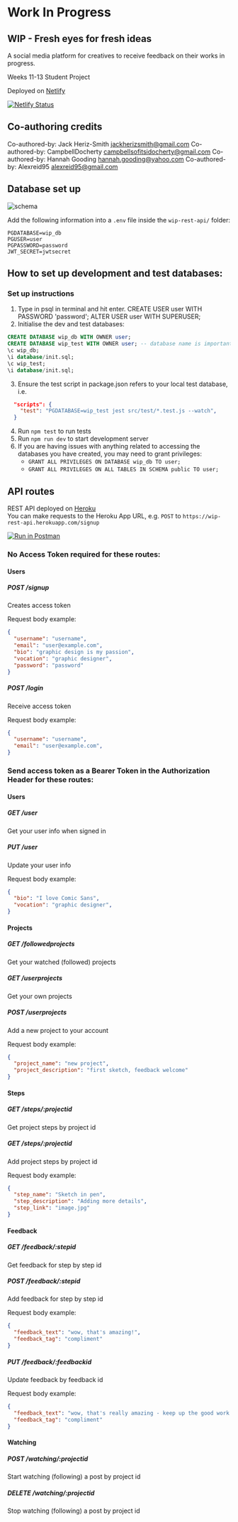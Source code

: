 # Work In Progress

## WIP - Fresh eyes for fresh ideas

A social media platform for creatives to receive feedback on their works in progress.

Weeks 11-13 Student Project

Deployed on [Netlify](https://wip-app.netlify.app/)

[![Netlify Status](https://api.netlify.com/api/v1/badges/fdfedb67-dd70-4820-9e62-1c24f12fa5ab/deploy-status)](https://app.netlify.com/sites/wip-app/deploys)

## Co-authoring credits

Co-authored-by: Jack Heriz-Smith <jackherizsmith@gmail.com>
Co-authored-by: CampbellDocherty <campbellsofitsidocherty@gmail.com>
Co-authored-by: Hannah Gooding <hannah.gooding@yahoo.com>
Co-authored-by: Alexreid95 <alexreid95@gmail.com>

## Database set up

![schema](https://i.imgur.com/4S9e6wz.png)

Add the following information into a `.env` file inside the `wip-rest-api/` folder:

```
PGDATABASE=wip_db
PGUSER=user
PGPASSWORD=password
JWT_SECRET=jwtsecret
```

## How to set up development and test databases:

### Set up instructions

1. Type in psql in terminal and hit enter.
   CREATE USER user WITH PASSWORD 'password';
   ALTER USER user WITH SUPERUSER;
2. Initialise the dev and test databases:

```sql
CREATE DATABASE wip_db WITH OWNER user;
CREATE DATABASE wip_test WITH OWNER user; -- database name is important for tests to run
\c wip_db;
\i database/init.sql;
\c wip_test;
\i database/init.sql;
```

3. Ensure the test script in package.json refers to your local test database, i.e.

```json
  "scripts": {
    "test": "PGDATABASE=wip_test jest src/test/*.test.js --watch",
  }
```

4. Run `npm test` to run tests
5. Run `npm run dev` to start development server
6. If you are having issues with anything related to accessing the databases you have created, you may need to grant privileges:
   - `GRANT ALL PRIVILEGES ON DATABASE wip_db TO user;`
   - `GRANT ALL PRIVILEGES ON ALL TABLES IN SCHEMA public TO user;`

## API routes

REST API deployed on [Heroku](https://wip-rest-api.herokuapp.com/)  
You can make requests to the Heroku App URL, e.g. `POST` to `https://wip-rest-api.herokuapp.com/signup`

[![Run in Postman](https://run.pstmn.io/button.svg)](https://app.getpostman.com/run-collection/fae4c1f8e60c1e5bf1f1)

### No Access Token required for these routes:

#### Users

##### POST /signup
Creates access token

Request body example:
```json
{
  "username": "username",
  "email": "user@example.com",
  "bio": "graphic design is my passion",
  "vocation": "graphic designer",
  "password": "password"
}
```

##### POST /login
Receive access token

Request body example:
```json
{
  "username": "username",
  "email": "user@example.com",
}
```

### Send access token as a Bearer Token in the Authorization Header for these routes:

#### Users

##### GET /user
Get your user info when signed in  

##### PUT /user
Update your user info

Request body example:
```json
{
  "bio": "I love Comic Sans",
  "vocation": "graphic designer",
}
```

#### Projects

##### GET /followedprojects
Get your watched (followed) projects

##### GET /userprojects
Get your own projects

##### POST /userprojects
Add a new project to your account

Request body example:
```json
{
  "project_name": "new project",
  "project_description": "first sketch, feedback welcome"
}
```

#### Steps

##### GET /steps/:projectid
Get project steps by project id

##### GET /steps/:projectid
Add project steps by project id

Request body example:
```json
{
  "step_name": "Sketch in pen",
  "step_description": "Adding more details",
  "step_link": "image.jpg"
}
```

#### Feedback

##### GET /feedback/:stepid
Get feedback for step by step id

##### POST /feedback/:stepid
Add feedback for step by step id

Request body example:
```json
{
  "feedback_text": "wow, that's amazing!",
  "feedback_tag": "compliment"
}
```

##### PUT /feedback/:feedbackid
Update feedback by feedback id

Request body example:
```json
{
  "feedback_text": "wow, that's really amazing - keep up the good work!",
  "feedback_tag": "compliment"
}
```

#### Watching

##### POST /watching/:projectid
Start watching (following) a post by project id

##### DELETE /watching/:projectid
Stop watching (following) a post by project id
